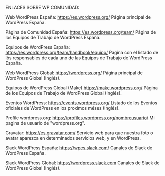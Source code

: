 ENLACES SOBRE WP COMUNIDAD:

Web WordPress España: https://es.wordpress.org/ 
Página principal de WordPress España.

Página de Comunidad España: https://es.wordpress.org/team/ Página de los Equipos de Trabajo de WordPress España.

Equipos de WordPress España: https://es.wordpress.org/team/handbook/equipo/ Pagina con el listado de lòs responsables de cada uno de las Equipos de Trabajo de WordPress España.

Web WordPress Global: https://wordpress.org/ Página principal de WordPress Global (Inglés).

Equipos de WordPress Global (Make) https://make.wordpress.org/ Página de los Equipos de Trabajo de WordPress Global (Inglés).

Eventos WordPress: https://events.wordpress.org/ Listado de los Eventos oficiales de WordPress en los proximos méses (Inglés).

Profile wordpress.org: https://profiles.wordpress.org/nombreusuario/ Mi pagina de usuario de "wordpress.org".

Gravatar: https://es.gravatar.com/ Servicio web para que nuestra foto o avatar aparezca en determinados servicios web, y en WordPress.

Slack WordPress España: https://wpes.slack.com/ Canales de Slack de WordPress España.

Slack WordPress Global: https://wordpress.slack.com Canales de Slack de WordPress Global (Inglés).
